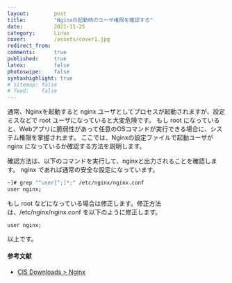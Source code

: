 ```yaml
---
layout:        post
title:         "Nginxの起動時のユーザ権限を確認する"
date:          2021-11-25
category:      Linux
cover:         /assets/cover1.jpg
redirect_from:
comments:      true
published:     true
latex:         false
photoswipe:    false
syntaxhighlight: true
# sitemap: false
# feed:    false
---
```


通常、Nginxを起動すると nginx ユーザとしてプロセスが起動されますが、設定ミスなどで root ユーザになっていると大変危険です。
もし root になっていると、Webアプリに脆弱性があって任意のOSコマンドが実行できる場合に、システム権限を掌握されます。
ここでは、Nginxの設定ファイルで起動ユーザが nginx になっているか確認する方法を説明します。

確認方法は、以下のコマンドを実行して、nginxと出力されることを確認します。
nginx であれば通常の安全な設定になっています。
```bash
~]# grep "^user[^;]*;" /etc/nginx/nginx.conf
user nginx;
```

もし root などになっている場合は修正します。修正方法は、/etc/nginx/nginx.conf を以下のように修正します。
```
user nginx;
```

以上です。

#### 参考文献
- [CIS Downloads > Nginx](https://downloads.cisecurity.org/#/)
